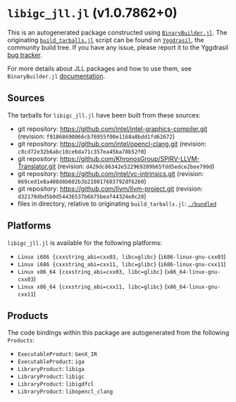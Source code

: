 # `libigc_jll.jl` (v1.0.7862+0)

This is an autogenerated package constructed using [`BinaryBuilder.jl`](https://github.com/JuliaPackaging/BinaryBuilder.jl). The originating [`build_tarballs.jl`](https://github.com/JuliaPackaging/Yggdrasil/blob/dbe593ea411beef4eae03bf5a82fcd152da39b66/L/libigc/build_tarballs.jl) script can be found on [`Yggdrasil`](https://github.com/JuliaPackaging/Yggdrasil/), the community build tree.  If you have any issue, please report it to the Yggdrasil [bug tracker](https://github.com/JuliaPackaging/Yggdrasil/issues).

For more details about JLL packages and how to use them, see `BinaryBuilder.jl` [documentation](https://juliapackaging.github.io/BinaryBuilder.jl/dev/jll/).

## Sources

The tarballs for `libigc_jll.jl` have been built from these sources:

* git repository: https://github.com/intel/intel-graphics-compiler.git (revision: `f91868690066cb76955f00e1168a8bdd1fd62672`)
* git repository: https://github.com/intel/opencl-clang.git (revision: `c8cd72e32b6abc18ce6da71c357ea45ba78b52f0`)
* git repository: https://github.com/KhronosGroup/SPIRV-LLVM-Translator.git (revision: `d429dc86342e522969209b65fdd5edce2bee799d`)
* git repository: https://github.com/intel/vc-intrinsics.git (revision: `069ced1e8a408d8b602b3b210017603792df6260`)
* git repository: https://github.com/llvm/llvm-project.git (revision: `d32170dbd5b0d54436537b6b75beaf44324e0c28`)
* files in directory, relative to originating `build_tarballs.jl`: [`./bundled`](https://github.com/JuliaPackaging/Yggdrasil/tree/dbe593ea411beef4eae03bf5a82fcd152da39b66/L/libigc/bundled)

## Platforms

`libigc_jll.jl` is available for the following platforms:

* `Linux i686 {cxxstring_abi=cxx03, libc=glibc}` (`i686-linux-gnu-cxx03`)
* `Linux i686 {cxxstring_abi=cxx11, libc=glibc}` (`i686-linux-gnu-cxx11`)
* `Linux x86_64 {cxxstring_abi=cxx03, libc=glibc}` (`x86_64-linux-gnu-cxx03`)
* `Linux x86_64 {cxxstring_abi=cxx11, libc=glibc}` (`x86_64-linux-gnu-cxx11`)

## Products

The code bindings within this package are autogenerated from the following `Products`:

* `ExecutableProduct`: `GenX_IR`
* `ExecutableProduct`: `iga`
* `LibraryProduct`: `libiga`
* `LibraryProduct`: `libigc`
* `LibraryProduct`: `libigdfcl`
* `LibraryProduct`: `libopencl_clang`
